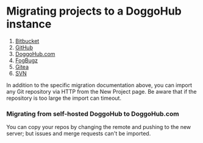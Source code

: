 # Migrating projects to a DoggoHub instance

1. [Bitbucket](import_projects_from_bitbucket.md)
1. [GitHub](import_projects_from_github.md)
1. [DoggoHub.com](import_projects_from_doggohub_com.md)
1. [FogBugz](import_projects_from_fogbugz.md)
1. [Gitea](import_projects_from_gitea.md)
1. [SVN](migrating_from_svn.md)

In addition to the specific migration documentation above, you can import any
Git repository via HTTP from the New Project page. Be aware that if the
repository is too large the import can timeout.

### Migrating from self-hosted DoggoHub to DoggoHub.com

You can copy your repos by changing the remote and pushing to the new server;
but issues and merge requests can't be imported.
